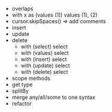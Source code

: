 - overlaps
- with x as (values (1)) values (1), (2) 
- cursor.skipSpaces() => add comments
- insert
- update
- delete
  - with (select) select
  - with (values) select
  - with (insert) select
  - with (update) select
  - with (delete) select
- scope methods
- get type
- splitBy
- merge any/all/some to one syntax
- refactor
